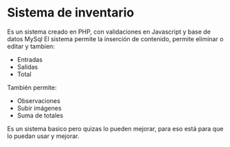
# Sistema de inventario

Es un sistema creado en PHP, con validaciones en Javascript y base de datos MySql
El sistema permite la inserción de contenido, permite eliminar o editar y tambien:

- Entradas
- Salidas
- Total

También permite:
- Observaciones
- Subir imágenes
- Suma de totales

Es un sistema basico pero quizas lo pueden mejorar, para eso está para que lo puedan usar y mejorar.
